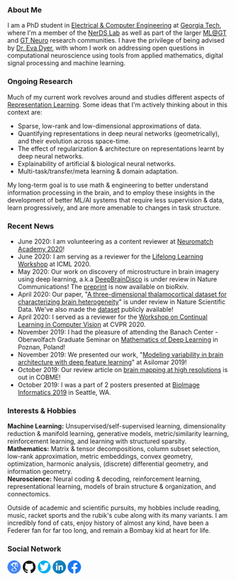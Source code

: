 ### About Me

I am a PhD student in <a href="https://www.ece.gatech.edu/" target="_blank">Electrical & Computer Engineering</a> at <a href="https://www.gatech.edu/" target="_blank">Georgia Tech</a>, where I'm a member of the <a href="https://dyerlab.gatech.edu/" target="_blank">NerDS Lab</a> as well as part of the larger <a href="https://ml.gatech.edu/" target="_blank">ML@GT</a> and <a href="https://neuro.gatech.edu/" target="_blank">GT Neuro</a> research communities. I have the privilege of being advised by <a href="https://bme.gatech.edu/bme/faculty/Eva-Dyer" target="_blank">Dr. Eva Dyer</a>, with whom I work on addressing open questions in computational neuroscience using tools from applied mathematics, digital signal processing and machine learning.

### Ongoing Research

Much of my current work revolves around and studies different aspects of <a href="https://arxiv.org/abs/1206.5538" target="_blank">Representation Learning</a>.
Some ideas that I'm actively thinking about in this context are:
- Sparse, low-rank and low-dimensional approximations of data.
- Quantifying representations in deep neural networks (geometrically), and their evolution across space-time.
- The effect of regularization & architecture on representations learnt by deep neural networks.
- Explainability of artificial & biological neural networks.
- Multi-task/transfer/meta learning & domain adaptation.

My long-term goal is to use math & engineering to better understand information processing in the brain, and to employ these insights in the development of better ML/AI systems that require less supervision & data, learn progressively, and are more amenable to changes in task structure.

### Recent News

- June 2020: I am volunteering as a content reviewer at <a href="https://neuromatch.io/academy/" target="_blank">Neuromatch Academy 2020</a>!
- June 2020: I am serving as a reviewer for the <a href="https://lifelongml.github.io/" target="_blank">Lifelong Learning Workshop</a> at ICML 2020.
- May 2020: Our work on discovery of microstructure in brain imagery using deep learning, a.k.a <a href="https://nerdslab.github.io/deepbraindisco/" target="_blank">DeepBrainDisco</a> is under review in Nature Communications! The <a href="https://www.biorxiv.org/content/10.1101/2020.05.26.117473v1" target="_blank">preprint</a> is now available on bioRxiv.
- April 2020: Our paper, "<a href="https://www.biorxiv.org/content/10.1101/2020.05.22.111617v1" target="_blank">A three-dimensional thalamocortical dataset for characterizing brain heterogeneity</a>" is under review in Nature Scientific Data. We've also made the <a href="http://bossdb.org/project/prasad2020" target="_blank">dataset</a> publicly available!
- April 2020: I served as a reviewer for the <a href="https://sites.google.com/view/clvision2020" target="_blank">Workshop on Continual Learning in Computer Vision</a> at CVPR 2020.
- November 2019: I had the pleasure of attending the Banach Center - Oberwolfach Graduate Seminar on <a href="https://www.mfo.de/occasion/1947a" target="_blank">Mathematics of Deep Learning</a> in Poznan, Poland!
- November 2019: We presented our work, "<a href="https://ieeexplore.ieee.org/document/9048805" target="_blank">Modeling variability in brain architecture with deep feature learning</a>" at Asilomar 2019!
- October 2019: Our review article on <a href="https://www.sciencedirect.com/science/article/pii/S2468451119300625" target="_blank">brain mapping at high resolutions</a> is out in COBME!
- October 2019: I was a part of 2 posters presented at <a href="https://alleninstitute.org/media/filer_public/38/be/38be5b2f-e678-45c0-9608-069116238488/bioimage2019_fullprogram_asof96.pdf" target="_blank">BioImage Informatics 2019</a> in Seattle, WA.

### Interests & Hobbies

**Machine Learning:** Unsupervised/self-supervised learning, dimensionality reduction & manifold learning, generative models, metric/similarity learning, reinforcement learning, and learning with structured sparsity.<br>
**Mathematics:** Matrix & tensor decompositions, column subset selection, low-rank approximation, metric embeddings, convex geometry, optimization, harmonic analysis, (discrete) differential geometry, and information geometry.<br>
**Neuroscience:** Neural coding & decoding, reinforcement learning, representational learning, models of brain structure & organization, and connectomics.

Outside of academic and scientific pursuits, my hobbies include reading, music, racket sports and the rubik's cube along with its many variants. I am incredibly fond of cats, enjoy history of almost any kind, have been a Federer fan for far too long, and remain a Bombay kid at heart for life.

<!--
### Curriculum Vitae
<p float="left">
<a href="https://bit.ly/3bTpPf2"><img src="/images/cv_logo_clipart_bg_trans.png" height="60" width="60" /></a>
</p>
-->

### Social Network
<p float="left">
<a href="https://scholar.google.com/citations?user=wyXqxjwAAAAJ&hl=en" target="_blank"><img src="/images/google-scholar-logo.png" height="30" width="30" /></a>
<a href="https://github.com/AishwaryaHB" target="_blank"><img src="/images/GitHub-logo-crop.png" height="30" width="30" /></a>
<a href="https://twitter.com/Iishiiyaa" target="_blank"><img src="/images/twitter-logo-2.png" height="30" width="30" /></a>
<a href="https://www.linkedin.com/in/aishwaryahb" target="_blank"><img src="/images/linkedin-logo-2.png" height="30" width="30" /></a>
<a href="https://www.facebook.com/aishvarrya/" target="_blank"><img src="/images/facebook-logo-2019.png" height="30" width="30" /></a>
</p>
